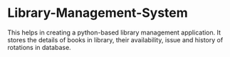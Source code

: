# Library-Management-System
This helps in creating a python-based library management application. It stores the details of books in library, their availability, issue and history of rotations in database.
